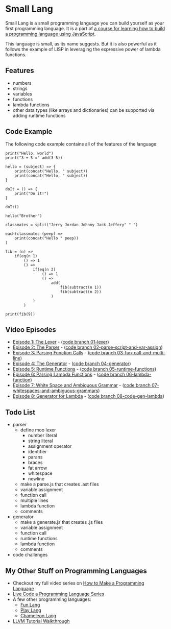 # Small Lang

Small Lang is a small programming language you can build yourself
as your first programming language. It is a part of [a course for learning
how to build a programming language using JavaScript](https://www.youtube.com/watch?v=5CS0CNVsn4I&list=PLSq9OFrD2Q3DasoOa54Vm9Mr8CATyTbLF).

This language is small, as its name suggests. But it is also powerful
as it follows the example of LISP in leveraging the expressive power of
lambda functions.

## Features

* numbers
* strings
* variables
* functions
* lambda functions
* other data types (like arrays and dictionaries) can be supported via
adding runtime functions

## Code Example

The following code example contains all of the features of the language:

```
print("Hello, world")
print("3 + 5 =" add(3 5))

hello = (subject) => {
    print(concat("Hello, " subject))
    print(concat("Hello, " subject))
}

doIt = () => {
    print("Do it!")
}

doIt()

hello("Brother")

classmates = split("Jerry Jordan Johnny Jack Jeffery" " ")

each(classmates (peep) =>
    print(concat("Hello " peep))
)

fib = (n) =>
    if(eq(n 1)
        () => 1
        () =>
            if(eq(n 2)
                () => 1
                () =>
                    add(
                        fib(subtract(n 1))
                        fib(subtract(n 2))
                    )
            )
        )

print(fib(9))
```

## Video Episodes

* [Episode 1: The Lexer](http://tobyho.com/video/Make-Your-Own-Language-1-The-Lexer.html) - ([code branch 01-lexer](https://github.com/airportyh/smallang/tree/01-lexer))
* [Episode 2: The Parser](http://tobyho.com/video/Make-Your-Own-Language-2-The-Parser.html) - ([code branch 02-parse-script-and-var-assign](https://github.com/airportyh/smallang/tree/02-parse-script-and-var-assign))
* [Episode 3: Parsing Function Calls](http://tobyho.com/video/Make-Your-Own-Language-3-Parsing-Function-Calls.html) - ([code branch 03-fun-call-and-multi-line](https://github.com/airportyh/smallang/tree/03-fun-call-and-multi-line))
* [Episode 4: The Generator](http://tobyho.com/video/Make-Your-Own-Language-4-The-Generator.html) - ([code branch 04-generator](https://github.com/airportyh/smallang/tree/04-generator))
* [Episode 5: Runtime Functions](http://tobyho.com/video/Make-Your-Own-Language-5-Runtime-Functions.html) - ([code branch 05-runtime-functions](https://github.com/airportyh/smallang/tree/05-runtime-functions))
* [Episode 6: Parsing Lambda Functions](http://tobyho.com/video/Make-Your-Own-Language-6-Parsing-Lambda-Functions.html) - ([code branch 06-lambda-function](https://github.com/airportyh/smallang/tree/06-lambda-function))
* [Episode 7: White Space and Ambiguous Grammar](http://tobyho.com/video/Make-Your-Own-Language-7-White-Space-and-Ambiguous-Grammar.html) - ([code branch 07-whitespaces-and-ambiguous-grammars](https://github.com/airportyh/smallang/tree/07-whitespaces-and-ambiguous-grammars))
* [Episode 8: Generator for Lambda](http://tobyho.com/video/Make-Your-Own-Language-8-Code-Generator-for-Lambda.html) - ([code branch 08-code-gen-lambda](https://github.com/airportyh/smallang/tree/08-code-gen-lambda))

## Todo List

* parser
    * define moo lexer
        * number literal
        * string literal
        * assignment operator
        * identifier
        * parans
        * braces
        * fat arrow
        * whitespace
        * newline
    * make a parse.js that creates .ast files
    * variable assignment
    * function call
    * multiple lines
    * lambda function
    * comments
* generator
    * make a generate.js that creates .js files
    * variable assignment
    * function call
    * runtime functions
    * lambda function
    * comments
* code challenges

## My Other Stuff on Programming Languages

* Checkout my full video series on [How to Make a Programming Language](https://www.youtube.com/playlist?list=PLSq9OFrD2Q3DasoOa54Vm9Mr8CATyTbLF)
* [Live Code a Programming Language Series](https://github.com/airportyh/x-lang)
* A few other programming languages:
    * [Fun Lang](https://github.com/airportyh/fun-lang)
    * [Play Lang](https://github.com/airportyh/play-lang)
    * [Chameleon Lang](https://github.com/airportyh/chameleon-lang)
* [LLVM Tutorial Walkthrough](https://www.youtube.com/playlist?list=PLSq9OFrD2Q3ChEc_ejnBcO5u9JeT0ufkg)